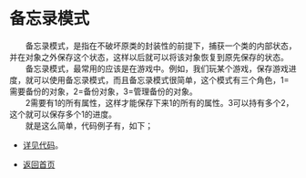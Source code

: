 # 备忘录模式
&emsp;&emsp;备忘录模式，是指在不破坏原类的封装性的前提下，捕获一个类的内部状态，并在对象之外保存这个状态，这样以后就可以将该对象恢复到原先保存的状态。<br>
&emsp;&emsp;备忘录模式，最常用的应该是在游戏中。例如，我们玩某个游戏，保存游戏进度，就可以使用备忘录模式，而且备忘录模式很简单，这个模式有三个角色，1=需要备份的对象，2=备份对象，3=管理备份的对象。<br>
&emsp;&emsp;2需要有1的所有属性，这样才能保存下来1的所有的属性。3可以持有多个2，这个就可以保存多个1的进度。<br>
&emsp;&emsp;就是这么简单，代码例子有，如下；<br>

- [详见代码](https://github.com/zhangonga/design-patterns/tree/master/src/main/java/tech/zg/patterns/behavior/behavior10_memento_patterns)。<br>


- [返回首页](https://github.com/zhangonga/design-patterns#%E8%AE%BE%E8%AE%A1%E6%A8%A1%E5%BC%8F%E7%AC%94%E8%AE%B0)